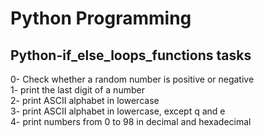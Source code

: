 <h1>Python Programming</h1>
<h2>Python-if_else_loops_functions tasks</h2>
0- Check whether a random number is positive or negative</br>
1- print the last digit of a number</br>
2- print ASCII alphabet in lowercase</br>
3- print ASCII alphabet in lowercase, except q and e</br>
4- print numbers from 0 to 98 in decimal and hexadecimal</br>
